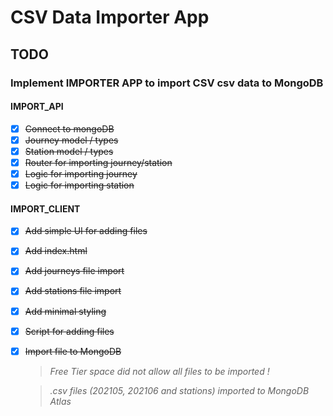 # CSV Data Importer App

## TODO

### Implement IMPORTER APP to import CSV csv data to MongoDB

#### IMPORT_API

- [x] ~~Connect to mongoDB~~
- [x] ~~Journey model / types~~
- [x] ~~Station model / types~~
- [x] ~~Router for importing journey/station~~
- [x] ~~Logic for importing journey~~
- [x] ~~Logic for importing station~~

#### IMPORT_CLIENT

- [x] ~~Add simple UI for adding files~~
- [x] ~~Add index.html~~
- [x] ~~Add journeys file import~~
- [x] ~~Add stations file import~~
- [x] ~~Add minimal styling~~
- [x] ~~Script for adding files~~

- [x] ~~Import file to MongoDB~~

  > _Free Tier space did not allow all files to be imported !_<br/>

  > _.csv files (202105, 202106 and stations) imported to MongoDB Atlas_
